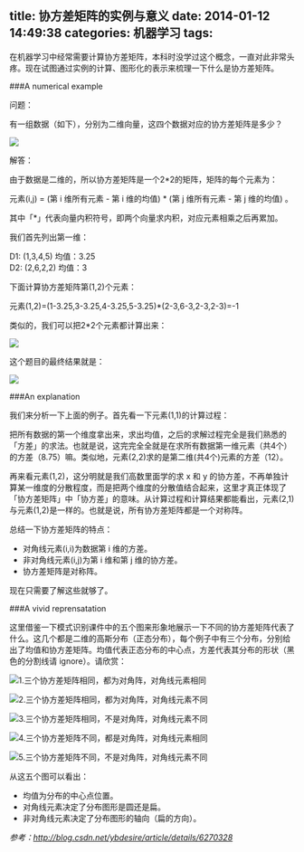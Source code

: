 title: 协方差矩阵的实例与意义
date: 2014-01-12 14:49:38
categories: 机器学习
tags:
---
在机器学习中经常需要计算协方差矩阵，本科时没学过这个概念，一直对此非常头疼。现在试图通过实例的计算、图形化的表示来梳理一下什么是协方差矩阵。

###A numerical example

问题：

有一组数据（如下），分别为二维向量，这四个数据对应的协方差矩阵是多少？

![](http://ww2.sinaimg.cn/large/5e8cb366jw1echx7v33n4j20a500tq2s.jpg)

解答：

由于数据是二维的，所以协方差矩阵是一个2*2的矩阵，矩阵的每个元素为：

元素(i,j) = (第 i 维所有元素 - 第 i 维的均值) * (第 j 维所有元素 - 第 j 维的均值)  。

其中「*」代表向量内积符号，即两个向量求内积，对应元素相乘之后再累加。

我们首先列出第一维：

D1: (1,3,4,5)  均值：3.25  
D2: (2,6,2,2)  均值：3

下面计算协方差矩阵第(1,2)个元素：

元素(1,2)=(1-3.25,3-3.25,4-3.25,5-3.25)*(2-3,6-3,2-3,2-3)=-1

类似的，我们可以把2*2个元素都计算出来：

![](http://ww3.sinaimg.cn/large/5e8cb366jw1echxl3524yj20gn04g0t5.jpg)

这个题目的最终结果就是：

![](http://ww3.sinaimg.cn/large/5e8cb366jw1echxmbd27vj203e01pgle.jpg)

<!--more-->

###An explanation

我们来分析一下上面的例子。首先看一下元素(1,1)的计算过程：

把所有数据的第一个维度拿出来，求出均值，之后的求解过程完全是我们熟悉的「方差」的求法。也就是说，这完完全全就是在求所有数据第一维元素（共4个）的方差（8.75）嘛。类似地，元素(2,2)求的是第二维(共4个)元素的方差（12）。

再来看元素(1,2)，这分明就是我们高数里面学的求 x 和 y 的协方差，不再单独计算某一维度的分散程度，而是把两个维度的分散值结合起来，这里才真正体现了「协方差矩阵」中「协方差」的意味。从计算过程和计算结果都能看出，元素(2,1)与元素(1,2)是一样的。也就是说，所有协方差矩阵都是一个对称阵。

总结一下协方差矩阵的特点：

* 对角线元素(i,i)为数据第 i 维的方差。
* 非对角线元素(i,j)为第 i 维和第 j 维的协方差。
* 协方差矩阵是对称阵。

现在只需要了解这些就够了。

###A vivid reprensatation

这里借鉴一下模式识别课件中的五个图来形象地展示一下不同的协方差矩阵代表了什么。这几个都是二维的高斯分布（正态分布），每个例子中有三个分布，分别给出了均值和协方差矩阵。均值代表正态分布的中心点，方差代表其分布的形状（黑色的分割线请 ignore）。请欣赏：

![1.三个协方差矩阵相同，都为对角阵，对角线元素相同](http://ww1.sinaimg.cn/large/5e8cb366jw1echy74l0twj20i20k9ac3.jpg)

![2.三个协方差矩阵相同，都为对角阵，对角线元素不同](http://ww1.sinaimg.cn/large/5e8cb366jw1echy88m4cej20i20ll0un.jpg)

![3.三个协方差矩阵相同，不是对角阵，对角线元素不同](http://ww3.sinaimg.cn/large/5e8cb366jw1echy90c82tj20i00lf76c.jpg)

![4.三个协方差矩阵不同，都是对角阵，对角线元素相同](http://ww4.sinaimg.cn/large/5e8cb366jw1echya36p9xj20i00jwq4u.jpg)

![5.三个协方差矩阵不同，不是对角阵，对角线元素不同](http://ww1.sinaimg.cn/large/5e8cb366jw1echyb84lpbj20hx0izgnf.jpg)

从这五个图可以看出：

* 均值为分布的中心点位置。
* 对角线元素决定了分布图形是圆还是扁。
* 非对角线元素决定了分布图形的轴向（扁的方向）。

*参考：<http://blog.csdn.net/ybdesire/article/details/6270328>*